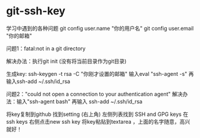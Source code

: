 # git-ssh-key
学习中遇到的各种问题
git config user.name "你的用户名"
git config user.email "你的邮箱"

问题1：fatal:not in a git directory

解决办法：执行git init (没有将当前目录作为git目录)

生成key:
ssh-keygen -t rsa -C "你刚才设置的邮箱"
输入eval "ssh-agent -s"
再输入ssh-add ~/.ssh/id_rsa

问题2："could not open a connection to your authentication agent"
解决办法：输入"ssh-agent bash"
再输入 ssh-add ~/.ssh/id_rsa

将key复制到github
找到setting (右上角)
左侧列表找到 SSH and GPG keys
在ssh keys 右侧点击new ssh key
将key粘贴到textarea ，上面的名字随意，高兴就好！
